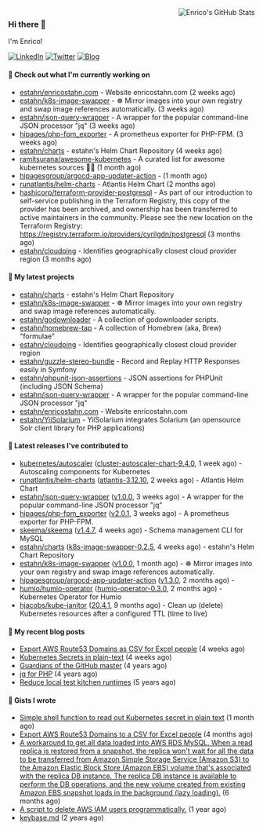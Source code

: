 <img alt="Enrico's GitHub Stats" align="right" src="https://github-readme-stats.vercel.app/api?username=estahn&show_icons=true&theme=default&hide_title=true" />

### Hi there 👋

I'm Enrico!

<a href="https://linkedin.com/in/enricostahn"><img src="https://img.shields.io/badge/LinkedIn--_.svg?style=social&logo=linkedin" alt="LinkedIn"></a>
<a href="http://twitter.com/estahn"><img src="https://img.shields.io/badge/Twitter--_.svg?style=social&logo=twitter" alt="Twitter"></a>
<a href="https://enricotahn.com"><img src="https://img.shields.io/badge/Blog--_.svg?style=social&logo=blog" alt="Blog"></a>

#### 👷 Check out what I'm currently working on

- [estahn/enricostahn.com](https://github.com/estahn/enricostahn.com) - Website enricostahn.com (2 weeks ago)
- [estahn/k8s-image-swapper](https://github.com/estahn/k8s-image-swapper) - :wheel_of_dharma: Mirror images into your own registry and swap image references automatically. (3 weeks ago)
- [estahn/json-query-wrapper](https://github.com/estahn/json-query-wrapper) - A wrapper for the popular command-line JSON processor &#34;jq&#34; (3 weeks ago)
- [hipages/php-fpm_exporter](https://github.com/hipages/php-fpm_exporter) - A prometheus exporter for PHP-FPM. (3 weeks ago)
- [estahn/charts](https://github.com/estahn/charts) - estahn&#39;s Helm Chart Repository (4 weeks ago)
- [ramitsurana/awesome-kubernetes](https://github.com/ramitsurana/awesome-kubernetes) - A curated list for awesome kubernetes sources :ship::tada: (1 month ago)
- [hipagesgroup/argocd-app-updater-action](https://github.com/hipagesgroup/argocd-app-updater-action) -  (1 month ago)
- [runatlantis/helm-charts](https://github.com/runatlantis/helm-charts) - Atlantis Helm Chart (2 months ago)
- [hashicorp/terraform-provider-postgresql](https://github.com/hashicorp/terraform-provider-postgresql) - As part of our introduction to self-service publishing in the Terraform Registry, this copy of the provider has been archived, and ownership has been transferred to active maintainers in the community. Please see the new location on the Terraform Registry: https://registry.terraform.io/providers/cyrilgdn/postgresql (3 months ago)
- [estahn/cloudping](https://github.com/estahn/cloudping) - Identifies geographically closest cloud provider region (3 months ago)

#### 🌱 My latest projects

- [estahn/charts](https://github.com/estahn/charts) - estahn&#39;s Helm Chart Repository
- [estahn/k8s-image-swapper](https://github.com/estahn/k8s-image-swapper) - :wheel_of_dharma: Mirror images into your own registry and swap image references automatically.
- [estahn/godownloader](https://github.com/estahn/godownloader) - A collection of godownloader scripts.
- [estahn/homebrew-tap](https://github.com/estahn/homebrew-tap) - A collection of Homebrew (aka, Brew) &#34;formulae&#34;
- [estahn/cloudping](https://github.com/estahn/cloudping) - Identifies geographically closest cloud provider region
- [estahn/guzzle-stereo-bundle](https://github.com/estahn/guzzle-stereo-bundle) - Record and Replay HTTP Responses easily in Symfony
- [estahn/phpunit-json-assertions](https://github.com/estahn/phpunit-json-assertions) - JSON assertions for PHPUnit (including JSON Schema)
- [estahn/json-query-wrapper](https://github.com/estahn/json-query-wrapper) - A wrapper for the popular command-line JSON processor &#34;jq&#34;
- [estahn/enricostahn.com](https://github.com/estahn/enricostahn.com) - Website enricostahn.com
- [estahn/YiiSolarium](https://github.com/estahn/YiiSolarium) - YiiSolarium integrates Solarium (an opensource Solr client library for PHP applications)

#### 🔭 Latest releases I've contributed to

- [kubernetes/autoscaler](https://github.com/kubernetes/autoscaler) ([cluster-autoscaler-chart-9.4.0](https://github.com/kubernetes/autoscaler/releases/tag/cluster-autoscaler-chart-9.4.0), 1 week ago) - Autoscaling components for Kubernetes
- [runatlantis/helm-charts](https://github.com/runatlantis/helm-charts) ([atlantis-3.12.10](https://github.com/runatlantis/helm-charts/releases/tag/atlantis-3.12.10), 2 weeks ago) - Atlantis Helm Chart
- [estahn/json-query-wrapper](https://github.com/estahn/json-query-wrapper) ([v1.0.0](https://github.com/estahn/json-query-wrapper/releases/tag/v1.0.0), 3 weeks ago) - A wrapper for the popular command-line JSON processor &#34;jq&#34;
- [hipages/php-fpm_exporter](https://github.com/hipages/php-fpm_exporter) ([v2.0.1](https://github.com/hipages/php-fpm_exporter/releases/tag/v2.0.1), 3 weeks ago) - A prometheus exporter for PHP-FPM.
- [skeema/skeema](https://github.com/skeema/skeema) ([v1.4.7](https://github.com/skeema/skeema/releases/tag/v1.4.7), 4 weeks ago) - Schema management CLI for MySQL
- [estahn/charts](https://github.com/estahn/charts) ([k8s-image-swapper-0.2.5](https://github.com/estahn/charts/releases/tag/k8s-image-swapper-0.2.5), 4 weeks ago) - estahn&#39;s Helm Chart Repository
- [estahn/k8s-image-swapper](https://github.com/estahn/k8s-image-swapper) ([v1.0.0](https://github.com/estahn/k8s-image-swapper/releases/tag/v1.0.0), 1 month ago) - :wheel_of_dharma: Mirror images into your own registry and swap image references automatically.
- [hipagesgroup/argocd-app-updater-action](https://github.com/hipagesgroup/argocd-app-updater-action) ([v1.3.0](https://github.com/hipagesgroup/argocd-app-updater-action/releases/tag/v1.3.0), 2 months ago) - 
- [humio/humio-operator](https://github.com/humio/humio-operator) ([humio-operator-0.3.0](https://github.com/humio/humio-operator/releases/tag/humio-operator-0.3.0), 2 months ago) - Kubernetes Operator for Humio
- [hjacobs/kube-janitor](https://github.com/hjacobs/kube-janitor) ([20.4.1](https://github.com/hjacobs/kube-janitor/releases/tag/20.4.1), 9 months ago) - Clean up (delete) Kubernetes resources after a configured TTL (time to live)

#### 📜 My recent blog posts

- [Export AWS Route53 Domains as CSV for Excel people](https://enricostahn.com/post/export-route53-domains-to-csv/) (4 weeks ago)
- [Kubernetes Secrets in plain-text](https://enricostahn.com/post/kubernetes-secrets-in-plaintext/) (4 weeks ago)
- [Guardians of the GitHub master](https://enricostahn.com/post/2016-03-27-guardians-of-the-github-master/) (4 years ago)
- [jq for PHP](https://enricostahn.com/post/2016-03-05-jq-for-php/) (4 years ago)
- [Reduce local test kitchen runtimes](https://enricostahn.com/post/2015-03-17-reduce-local-test-kitchen-runtimes/) (5 years ago)

#### 📓 Gists I wrote

- [Simple shell function to read out Kubernetes secret in plain text](https://gist.github.com/6b8cfac387ffacc8738cbe2ffb675932) (1 month ago)
- [Export AWS Route53 Domains to a CSV for Excel people](https://gist.github.com/33ee9f0ecede6416a168489a7a24ee24) (4 months ago)
- [A workaround to get all data loaded into AWS RDS MySQL. When a read replica is restored from a snapshot, the replica won&#39;t wait for all the data to be transferred from Amazon Simple Storage Service (Amazon S3) to the Amazon Elastic Block Store (Amazon EBS) volume that&#39;s associated with the replica DB instance. The replica DB instance is available to perform the DB operations, and the new volume created from existing Amazon EBS snapshot loads in the background (lazy loading).](https://gist.github.com/8f829cec789ebe5800e99d2dc83ead1b) (6 months ago)
- [A script to delete AWS IAM users programmatically.](https://gist.github.com/b93d19f117a1b0cca90bc4567770c042) (1 year ago)
- [keybase.md](https://gist.github.com/0cdc98675842cd56b573eb431a6bf961) (2 years ago)
